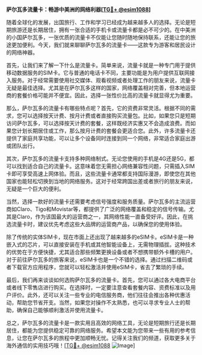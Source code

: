 **萨尔瓦多流量卡：畅游中美洲的网络利器[[TG💪+ @esim1088](https://t.me/s/esim1088)]**

随着全球化的发展，出国旅行、工作和学习已经成为越来越多人的选择。无论是短期旅游还是长期居住，拥有一张合适的手机卡或流量卡都是必不可少的。在中美洲的小国萨尔瓦多，一张优质的流量卡不仅能让您随时随地保持联系，还能让您的旅途更加便利。今天，我们就来聊聊萨尔瓦多的流量卡——这款专为游客和居民设计的网络神器。

首先，让我们来了解一下什么是流量卡。简单来说，流量卡就是一种专门用于提供移动数据服务的SIM卡。它与普通的电话卡不同，主要功能是为用户提供互联网接入服务。对于经常需要使用社交媒体、观看视频或者处理工作的朋友来说，流量卡无疑是最佳选择。尤其是在萨尔瓦多这样的国家，网络覆盖相对完善，但本地运营商的套餐价格可能并不便宜。因此，选择一张性价比高的流量卡就显得尤为重要。

那么，萨尔瓦多的流量卡有哪些特点呢？首先，它的资费非常灵活。根据不同的需求，您可以选择按天计费、按月计费或者直接购买流量包。比如，如果您只是短期访问萨尔瓦多，可以选择按天计费的套餐，这样既经济实惠又不会造成浪费。而如果您计划长期居住或工作，那么按月计费的套餐会更适合您。此外，许多流量卡还提供了家庭共享功能，可以让多个设备同时连接到同一个网络，非常适合家庭出游或团队出行。

其次，萨尔瓦多的流量卡支持多种网络制式。无论您使用的手机是4G还是5G，都可以找到适合自己的流量卡。这意味着您无需担心网络兼容性问题，只需插入SIM卡即可享受高速上网体验。而且，这些流量卡通常都支持国际漫游，即使您在其他国家也能轻松切换到当地的网络服务。这对于经常跨国出差或者旅行的朋友来说，无疑是一个巨大的便利。

当然，选择一款好的流量卡还需要考虑信号强度和服务质量。萨尔瓦多的主流运营商如Claro、Tigo和Movistar等，都提供了广泛的网络覆盖和稳定的信号传输。尤其是Claro，作为该国最大的运营商之一，其网络性能一直备受好评。因此，在挑选流量卡时，建议优先考虑这些大品牌的运营商产品，以确保您的使用体验。

除了传统的实体SIM卡，现在市面上还出现了越来越多的eSIM卡。eSIM卡是一种嵌入式的芯片，可以直接安装在手机或其他智能设备上，无需物理插拔。这种技术的优势在于方便快捷，尤其适合那些频繁更换设备或者不想携带额外卡槽的用户。对于前往萨尔瓦多的旅客来说，eSIM卡也是一个不错的选择。通过扫描二维码或者下载官方应用程序，您就可以轻松激活并使用eSIM卡，省去了繁琐的手续。

最后，我们再来谈谈如何选购萨尔瓦多的流量卡。首先，您可以通过各大电商平台或者线下零售店进行购买。在选择时，一定要注意查看套餐内容、资费标准以及用户评价。此外，还可以关注一些专业的电信服务商，他们往往会推出各种优惠活动，帮助您节省开支。当然，如果您对操作不太熟悉，也可以寻求专业人士的帮助，确保自己能够顺利激活并使用流量卡。

总之，萨尔瓦多的流量卡是一款实用且高效的网络工具，无论是短期旅行还是长期居住，都能为您提供稳定可靠的网络服务。希望本文能为您带来一些有用的参考信息，让您在萨尔瓦多的旅程中更加顺畅无忧。记得关注我们的频道，获取更多关于海外通信的实用技巧哦！[[TG💪+ @esim1088](https://t.me/s/esim1088) ![Image](https://i.postimg.cc/4NQfJmqS/Snipaste-2025-05-13-00-14-12.png)]